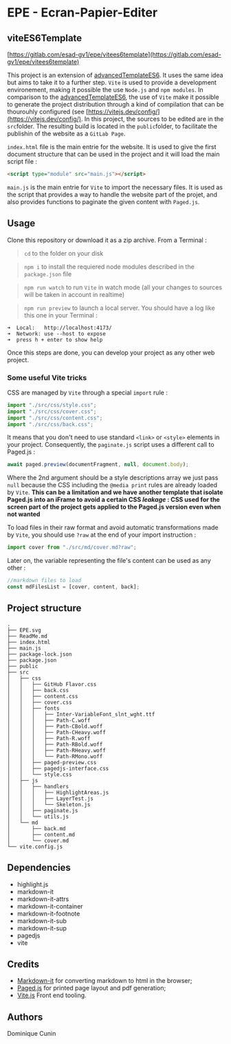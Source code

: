 # EPE - Ecran-Papier-Editer

## viteES6Template

[https://gitlab.com/esad-gv1/epe/vitees6template](https://gitlab.com/esad-gv1/epe/vitees6template)

This project is an extension of [advancedTemplateES6](https://gitlab.com/esad-gv1/epe/advancedtemplatees6). It uses the same idea but aims to take it to a further step.
`Vite` is used to provide a development environement, making it possible the use `Node.js` and `npm modules`. In comparison to the [advancedTemplateES6](https://gitlab.com/esad-gv1/epe/advancedtemplatees6), the use of `Vite` make it possible to generate the project distribution through a kind of compilation that can be thourouhly configured (see [https://vitejs.dev/config/](https://vitejs.dev/config/). In this project, the sources to be edited are in the `src`folder. The resulting build is located in the `public`folder, to facilitate the publishin of the website as a `GitLab Page`.

`index.html` file is the main entrie for the website. It is used to give the first document structure that can be used in the project and it will load the main script file :
```html
<script type="module" src="main.js"></script>
```
`main.js` is the main entrie for `Vite` to import the necessary files. It is used as the script that provides a way to handle the website part of the projet, and also provides functions to paginate the given content with `Paged.js`.

## Usage

Clone this repository or download it as a zip archive. From a Terminal :

> `cd` to the folder on your disk

> `npm i` to install the requiered node modules described in the `package.json` file

> `npm run watch` to run `Vite` in watch mode (all your changes to sources will be taken in account in realtime)

> `npm run preview` to launch a local server. You should have a log like this one in your Terminal :
```
➜  Local:   http://localhost:4173/
➜  Network: use --host to expose
➜  press h + enter to show help
```

Once this steps are done, you can develop your project as any other web project.

### Some useful Vite tricks

CSS are managed by `Vite` through a special `import` rule :

```javascript
import "./src/css/style.css";
import "./src/css/cover.css";
import "./src/css/content.css";
import "./src/css/back.css";
```
It means that you don't need to use standard `<link>` or `<style>` elements in your project. Consequently, the `paginate.js` script uses a different call to Paged.js :

```javascript
await paged.preview(documentFragment, null, document.body);
```
Where the 2nd argument should be a style descriptions array we just pass `null` because the CSS including the `@media print` rules are already loaded by `Vite`. **This can be a limitation and we have another template that isolate Paged.js into an iFrame to avoid a certain CSS *leakage* : CSS used for the screen part of the project gets applied to the Paged.js version even when not wanted**

To load files in their raw format and avoid automatic transformations made by `Vite`, you should use `?raw` at the end of your import instruction :

```javascript
import cover from "./src/md/cover.md?raw";
```

Later on, the variable representing the file's content can be used as any other :

```javascript
//markdown files to load
const mdFilesList = [cover, content, back];
```

## Project structure

```
.
├── EPE.svg
├── ReadMe.md
├── index.html
├── main.js
├── package-lock.json
├── package.json
├── public
├── src
│   ├── css
│   │   ├── GitHub Flavor.css
│   │   ├── back.css
│   │   ├── content.css
│   │   ├── cover.css
│   │   ├── fonts
│   │   │   ├── Inter-VariableFont_slnt_wght.ttf
│   │   │   ├── Path-C.woff
│   │   │   ├── Path-CBold.woff
│   │   │   ├── Path-CHeavy.woff
│   │   │   ├── Path-R.woff
│   │   │   ├── Path-RBold.woff
│   │   │   ├── Path-RHeavy.woff
│   │   │   └── Path-RMono.woff
│   │   ├── paged-preview.css
│   │   ├── pagedjs-interface.css
│   │   └── style.css
│   ├── js
│   │   ├── handlers
│   │   │   ├── HighlightAreas.js
│   │   │   ├── LayerTest.js
│   │   │   └── Skeleton.js
│   │   ├── paginate.js
│   │   └── utils.js
│   └── md
│       ├── back.md
│       ├── content.md
│       └── cover.md
└── vite.config.js
```

## Dependencies

* highlight.js
* markdown-it
* markdown-it-attrs
* markdown-it-container
* markdown-it-footnote
* markdown-it-sub
* markdown-it-sup
* pagedjs
* vite

## Credits

* [Markdown-it](https://www.npmjs.com/package/markdown-it) for converting markdown to html in the browser;
* [Paged.js](https://pagedjs.org) for printed page layout and pdf generation;
* [Vite.js](https://vitejs.dev) Front end tooling.

## Authors

Dominique Cunin